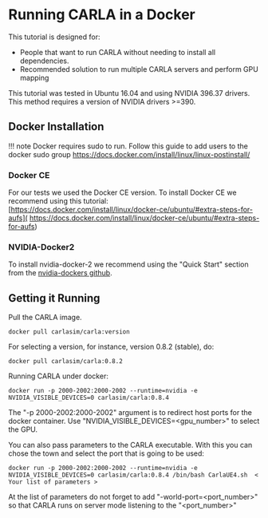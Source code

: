 <h1>Running CARLA in a Docker </h1>



This tutorial is designed for:

  * People that want to run CARLA without needing to install all dependencies.
  * Recommended solution to run multiple CARLA servers and perform GPU mapping

This tutorial was tested in Ubuntu 16.04 and using NVIDIA 396.37 drivers.
This method requires a version of NVIDIA drivers >=390.

## Docker Installation

!!! note
    Docker requires sudo to run. Follow this guide to add users to the docker sudo
    group https://docs.docker.com/install/linux/linux-postinstall/

### Docker CE

For our tests we used the Docker CE version.
To install Docker CE we recommend using this tutorial:
[https://docs.docker.com/install/linux/docker-ce/ubuntu/#extra-steps-for-aufs](
https://docs.docker.com/install/linux/docker-ce/ubuntu/#extra-steps-for-aufs)

### NVIDIA-Docker2

To install nvidia-docker-2 we recommend using the "Quick Start"
section from the [nvidia-dockers github](https://github.com/NVIDIA/nvidia-docker).




## Getting it Running


Pull the CARLA image.

    docker pull carlasim/carla:version

For selecting a version, for instance, version 0.8.2 (stable), do:

    docker pull carlasim/carla:0.8.2



Running CARLA under docker:

    docker run -p 2000-2002:2000-2002 --runtime=nvidia -e NVIDIA_VISIBLE_DEVICES=0 carlasim/carla:0.8.4

The "-p 2000-2002:2000-2002" argument is to redirect host ports for the docker container.
Use "NVIDIA_VISIBLE_DEVICES=<gpu_number>" to select the GPU.

You can also pass parameters to the CARLA executable. With this you can chose the town and
select the port that is going to be used:

    docker run -p 2000-2002:2000-2002 --runtime=nvidia -e NVIDIA_VISIBLE_DEVICES=0 carlasim/carla:0.8.4 /bin/bash CarlaUE4.sh  < Your list of parameters >

At the list of parameters do not forget to add "-world-port=<port_number>" so that CARLA runs on server mode
listening to the "<port_number>"


